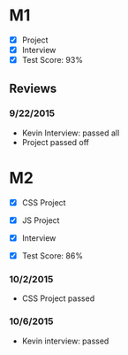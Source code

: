 # M1

- [x] Project
- [x] Interview
- [x] Test Score: 93%

## Reviews

### 9/22/2015

- Kevin Interview: passed all
- Project passed off


# M2

- [x] CSS Project
- [x] JS Project
- [x] Interview
- [x] Test Score: 86%


### 10/2/2015

- CSS Project passed

### 10/6/2015

- Kevin interview: passed

